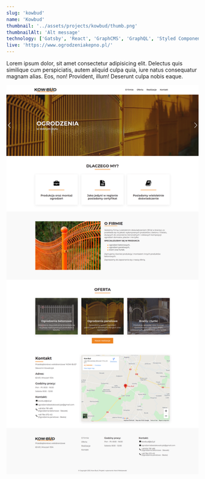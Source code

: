 ```yaml
---
slug: 'kowbud'
name: 'Kowbud'
thumbnail: '../assets/projects/kowbud/thumb.png'
thumbnailAlt: 'Alt message'
technology: ['Gatsby', 'React', 'GraphCMS', 'GraphQL', 'Styled Components']
live: 'https://www.ogrodzeniakepno.pl/'
---
```


Lorem ipsum dolor, sit amet consectetur adipisicing elit. Delectus quis similique cum perspiciatis, autem aliquid culpa quia, iure natus consequatur magnam alias. Eos, non! Provident, illum! Deserunt culpa nobis eaque.

![Strona](../assets/projects/kowbud/full.png)
